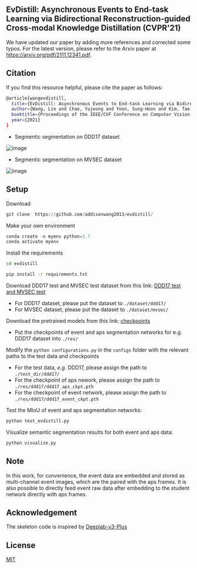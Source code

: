 ## EvDistill: Asynchronous Events to End-task Learning via Bidirectional Reconstruction-guided Cross-modal Knowledge Distillation (CVPR'21)

We have updated our paper by adding more references and corrected some typos. For the latest version, please refer to the Arxiv paper at https://arxiv.org/pdf/2111.12341.pdf.

## Citation
If you find this resource helpful, please cite the paper as follows:

```bash
@article{wangevdistill,
  title={EvDistill: Asynchronous Events to End-task Learning via Bidirectional Reconstruction-guided Cross-modal Knowledge Distillation},
  author={Wang, Lin and Chae, Yujeong and Yoon, Sung-Hoon and Kim, Tae-Kyun and Yoon, Kuk-Jin},
  booktitle={Proceedings of the IEEE/CVF Conference on Computer Vision and Pattern Recognition},
  year={2021}
}
```
* Segmentic segmentation on DDD17 dataset

![image](https://user-images.githubusercontent.com/79432299/118368456-1df61b00-b5dd-11eb-87a7-54a1714628f9.png)

* Segmentic segmentation on MVSEC dataset

![image](https://user-images.githubusercontent.com/79432299/118368521-5a297b80-b5dd-11eb-8a98-b38c9879f014.png)


## Setup

Download 

``` python
git clone  https://github.com/addisonwang2013/evdistill/
```

Make your own environment

```python
conda create -n myenv python=3.7
conda activate myenv
```

Install the requirements

```bash
cd evdistill

pip install -r requirements.txt
```

Download DDD17 test and MVSEC test dataset from this link: [DDD17 test and MVSEC test](https://drive.google.com/drive/u/1/folders/1zhQCr0r_xfButDnLLy1BoD2j7EGP18NQ)

* For DDD17 dataset, please put the dataset to `./dataset/ddd17/`
* For MVSEC dataset, please put the dataset to `./dataset/mvsec/`

Download the pretrained models from this link: [checkpoints](https://drive.google.com/drive/u/1/folders/10h7jhvzMX2dNKlbLXhp3ARRkhbUl8L7J)

* Put the checkpoints of event and aps segmentation networks for e.g. DDD17 dataset into `./res/`

Modify the ``` python configurations.py ``` in the `configs` folder with the relevant paths to the test data and checkpoints

* For the test data, *e.g.* DDD17, please assign the path to `./test_dir/ddd17/`
* For the checkpoint of aps nework, please assign the path to `./res/ddd17/ddd17_aps_ckpt.pth`
* For the checkpoint of event network, please assign the path to `./res/ddd17/ddd17_event_ckpt.pth`



Test the MIoU of event and aps segmentation networks:

```python
python test_evdistill.py
```

Visualize semantic segmentation results for both event and aps data:

```python
python visualize.py
```

## Note 

In this work, for convenience, the event data are embedded and stored as multi-channel event images, which are the paired with the aps frames. It is also possible to directly feed event raw data after embedding to the student network directly with aps frames.

## Acknowledgement
The skeleton code is inspired by [Deeplab-v3-Plus](https://github.com/CoinCheung/DeepLab-v3-plus-cityscapes/)

## License
[MIT](https://choosealicense.com/licenses/mit/)


